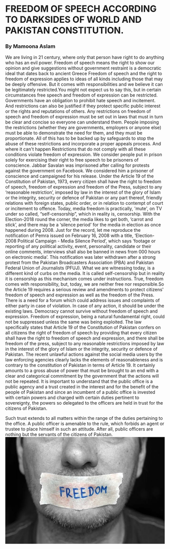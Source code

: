 # <div class="text-purple">FREEDOM OF SPEECH ACCORDING TO DARKSIDES OF WORLD AND PAKISTAN CONSTITUTION.</div>
### By Mamoona Aslam
<p>We are living in 21 century, where only that person have right to do anything who has an evil power. Freedom of speech means the right to show our opinion and give suggestions without government restraint is a democratic ideal that dates back to ancient Greece
Freedom of speech and the right to freedom of expression applies to ideas of all kinds including those that may be deeply offensive. But it comes with responsibilities and we believe it can be legitimately restricted.You might not expect us to say this, but in certain circumstances free speech and freedom of expression can be restricted.
Governments have an obligation to prohibit hate speech and incitement. And restrictions can also be justified if they protect specific public interest or the rights and reputations of others.
Any restrictions on freedom of speech and freedom of expression must be set out in laws that must in turn be clear and concise so everyone can understand them.
People imposing the restrictions (whether they are governments, employers or anyone else) must be able to demonstrate the need for them, and they must be proportionate.
All of this has to be backed up by safeguards to stop the abuse of these restrictions and incorporate a proper appeals process. And where it can't happen Restrictions that do not comply with all these conditions violate freedom of expression.
We consider people put in prison solely for exercising their right to free speech to be prisoners of conscience. 
Jabbar Savalan was imprisoned after calling for protests against the government on Facebook. We considered him a prisoner of conscience and campaigned for his release. Under the Article 19 of the Constitution of Pakistan, 1973, every citizen shall have the right to freedom of speech, freedom of expression and freedom of the Press, subject to any ‘reasonable restriction’, imposed by law in the interest of the glory of Islam or the integrity, security or defence of Pakistan or any part thereof, friendly relations with foreign states, public order, or in relation to contempt of court or incitement to offence.
Today, media freedom is practically, 'mute', on TV under so called, “self-censorship”, which in reality is, censorship. With the Election-2018 round the corner, the media likes to get both, ‘carrot and stick’, and there may be a ‘silence period’ for the media in election as once happened during 2008.
Just for the record, let me reproduce the notification of Pemra issued on February 16, 2008 with a title, ‘Election-2008 Political Campaign - Media Silence Period’, which says ‘footage or reporting of any political activity, event, personality, candidate or their online comments, interviews shall also be banned in news from 000 hours on electronic media’. This notification was later withdrawn after a strong protest from the Pakistan Broadcasters Association (PBA) and Pakistan Federal Union of Journalists (PFUJ).
What we are witnessing today, is a different kind of curbs on the media. It is called self-censorship but in reality it is censorship as this mechanism comes under instructions. True, freedom comes with responsibility, but, today, we are neither free nor responsible.So the Article 19 requires a serious review and amendments to protect citizens' freedom of speech and expression as well as the freedom of the Press. There is a need for a forum which could address issues and complaints of either party in case of violation. In case of any action, it should be under the existing laws.
Democracy cannot survive without freedom of speech and expression. Freedom of expression, being a natural fundamental right, could not be suppressed unless the same was being exploited. The law specifically states that Article 19 of the Constitution of Pakistan confers on all citizens the right of freedom of speech by providing that every citizen shall have the right to freedom of speech and expression, and there shall be freedom of the press, subject to any reasonable restrictions imposed by law in the interest of the glory of Islam or the integrity, security or defence of Pakistan.
The recent unlawful actions against the social media users by the law enforcing agencies clearly lacks the elements of reasonableness and is contrary to the constitution of Pakistan in terms of Article 19. It certainly amounts to a gross abuse of power that must be brought to an end with a clear and categorical commitment by the government that the actions will not be repeated.
It is important to understand that the public office is a public agency and a trust created in the interest and for the benefit of the people of Pakistan and since an incumbent of a public office is invested with certain powers and charged with certain duties pertinent to sovereignty, the powers so delegated to the officers are held in trust for the citizens of Pakistan.</p>
Such trust extends to all matters within the range of the duties pertaining to the office. A public officer is amenable to the rule, which forbids an agent or trustee to place himself in such an attitude. After all, public officers are nothing but the servants of the citizens of Pakistan.
<img src="https://github.com/MamoonaAslam/FREEDOM-OF-SPEECH-ACCORDING-TO-DARKSIDES-OF-WORLD-AND-PAKISTAN-CONSTITUTION/blob/master/images%20(5).jpeg"style="max-width:100%;">
